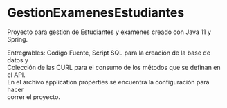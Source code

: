 # GestionExamenesEstudiantes


Proyecto para gestion de Estudiantes y examenes creado con Java 11 y Spring.  

Entregrables: Codigo Fuente, Script SQL para la creación de la base de datos y  
Colección de las CURL para el consumo de los métodos que se definan en el API.  
En el archivo application.properties se encuentra la configuración para hacer  
correr el proyecto.
